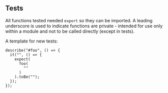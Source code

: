 

## Tests

All functions tested needed `export` so they can be imported. A leading underscore is used to indicate functions are private - intended for use only within a module and not to be called directly (except in tests).

A template for new tests:

```
describe("#foo", () => {
  it("", () => {
    expect(
      foo(
        ""
      )
    ).toBe("");
  });
});
```
